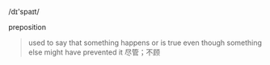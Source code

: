 /dɪ'spaɪt/

preposition

>used to say that something happens or is true even though something else might have prevented it
>尽管；不顾